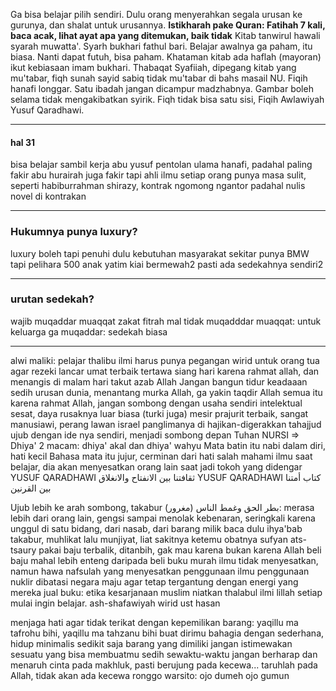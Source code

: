 Ga bisa belajar pilih sendiri.
Dulu orang menyerahkan segala urusan ke gurunya, dan shalat untuk urusannya. 
**Istikharah pake Quran: Fatihah 7 kali, baca acak, lihat ayat apa yang ditemukan, baik tidak**
Kitab tanwirul hawali syarah muwatta'. Syarh bukhari fathul bari. 
Belajar awalnya ga paham, itu biasa. Nanti dapat futuh, bisa paham.
Khataman kitab ada haflah (mayoran) ikut kebiasaan imam bukhari.
Thabaqat Syafiiah, dipegang kitab yang mu'tabar, fiqh sunah sayid sabiq tidak mu'tabar di bahs masail NU.
Fiqih hanafi longgar. Satu ibadah jangan dicampur madzhabnya.
Gambar boleh selama tidak mengakibatkan syirik.
Fiqh tidak bisa satu sisi, Fiqih Awlawiyah Yusuf Qaradhawi.

---
#### hal 31

bisa belajar sambil kerja
abu yusuf pentolan ulama hanafi, padahal paling fakir
abu hurairah juga fakir tapi ahli ilmu
setiap orang punya masa sulit, seperti habiburrahman shirazy, kontrak ngomong ngantor padahal nulis novel di kontrakan

---

### Hukumnya punya luxury?
luxury boleh tapi penuhi dulu kebutuhan masyarakat sekitar
punya BMW tapi pelihara 500 anak yatim
kiai bermewah2 pasti ada sedekahnya sendiri2

---

### urutan sedekah?
wajib muqaddar muaqqat zakat fitrah mal
tidak muqadddar muaqqat: untuk keluarga 
ga muqaddar: sedekah biasa

---
alwi maliki: pelajar thalibu ilmi harus punya pegangan wirid untuk orang tua agar rezeki lancar
umat terbaik tertawa siang hari karena rahmat allah, dan menangis di malam hari takut azab Allah
Jangan bangun tidur keadaaan sedih urusan dunia, menantang murka Allah, ga yakin taqdir Allah
semua itu karena rahmat Allah,  jangan sombong dengan usaha sendiri
intelektual sesat, daya rusaknya luar biasa
(turki juga) mesir prajurit terbaik, sangat manusiawi, perang lawan israel panglimanya di hajikan-digerakkan tahajjud
ujub dengan ide nya sendiri, menjadi sombong depan Tuhan
NURSI => Dhiya' 2 macam: dhiya' akal dan dhiya' wahyu
Mata batin itu nabi dalam diri, hati kecil
Bahasa mata itu jujur, cerminan dari hati
salah mahami ilmu saat belajar, dia akan menyesatkan orang lain saat jadi tokoh yang didengar
YUSUF QARADHAWI ثقافتنا بين الانفتاح والانغلاق 
YUSUF QARADHAWI كتاب أمتنا بين القرنين

Ujub lebih ke arah sombong, takabur (مغرور) 
بطر الحق وغمط الناس: merasa lebih dari orang lain, gengsi sampai menolak kebenaran, seringkali karena unggul di satu bidang, dari nasab, dari barang milik 
baca dulu ihya'bab takabur, muhlikat lalu munjiyat, liat sakitnya ketemu obatnya
sufyan ats-tsaury pakai baju terbalik, ditanbih, gak mau karena bukan karena Allah
beli baju mahal lebih enteng daripada beli buku murah
ilmu tidak menyesatkan, namun hawa nafsulah yang menyesatkan penggunaan ilmu
penggunaan nuklir dibatasi negara maju agar tetap tergantung dengan energi yang mereka jual
buku: etika kesarjanaan muslim
niatkan thalabul ilmi lillah setiap mulai ingin belajar. 
ash-shafawiyah wirid ust hasan


menjaga hati agar tidak terikat dengan kepemilikan barang: yaqillu ma tafrohu bihi, yaqillu ma tahzanu bihi
buat dirimu bahagia dengan sederhana, hidup minimalis sedikit saja barang yang dimiliki
jangan istimewakan sesuatu yang bisa membuatmu sedih sewaktu-waktu
jangan berharap dan menaruh cinta pada makhluk, pasti berujung pada kecewa... taruhlah pada Allah, tidak akan ada kecewa
ronggo warsito: ojo dumeh ojo gumun
